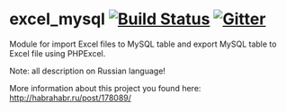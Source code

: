 # excel_mysql [![Build Status](https://travis-ci.org/BOOMER74/excel_mysql.svg?branch=master)](https://travis-ci.org/BOOMER74/excel_mysql) [![Gitter](https://badges.gitter.im/Join%20Chat.svg)](https://gitter.im/BOOMER74/excel_mysql?utm_source=badge&utm_medium=badge&utm_campaign=pr-badge)

Module for import Excel files to MySQL table and export MySQL table to Excel file using PHPExcel.

Note: all description on Russian language!

More information about this project you found here: http://habrahabr.ru/post/178089/
